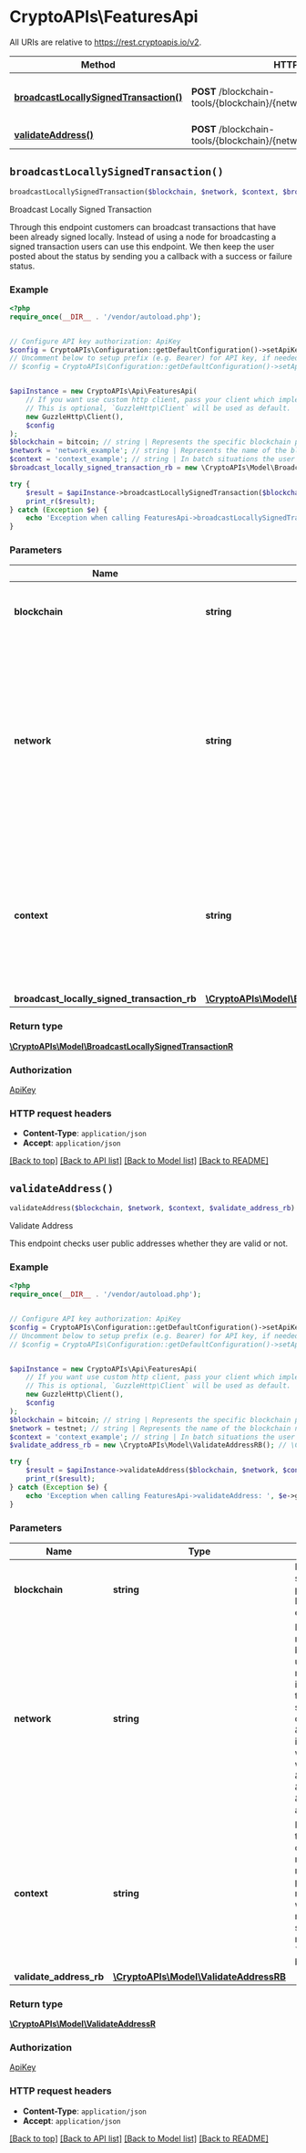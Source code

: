 # CryptoAPIs\FeaturesApi

All URIs are relative to https://rest.cryptoapis.io/v2.

Method | HTTP request | Description
------------- | ------------- | -------------
[**broadcastLocallySignedTransaction()**](FeaturesApi.md#broadcastLocallySignedTransaction) | **POST** /blockchain-tools/{blockchain}/{network}/transactions/broadcast | Broadcast Locally Signed Transaction
[**validateAddress()**](FeaturesApi.md#validateAddress) | **POST** /blockchain-tools/{blockchain}/{network}/addresses/validate | Validate Address


## `broadcastLocallySignedTransaction()`

```php
broadcastLocallySignedTransaction($blockchain, $network, $context, $broadcast_locally_signed_transaction_rb): \CryptoAPIs\Model\BroadcastLocallySignedTransactionR
```

Broadcast Locally Signed Transaction

Through this endpoint customers can broadcast transactions that have been already signed locally. Instead of using a node for broadcasting a signed transaction users can use this endpoint. We then keep the user posted about the status by sending you a callback with a success or failure status.

### Example

```php
<?php
require_once(__DIR__ . '/vendor/autoload.php');


// Configure API key authorization: ApiKey
$config = CryptoAPIs\Configuration::getDefaultConfiguration()->setApiKey('x-api-key', 'YOUR_API_KEY');
// Uncomment below to setup prefix (e.g. Bearer) for API key, if needed
// $config = CryptoAPIs\Configuration::getDefaultConfiguration()->setApiKeyPrefix('x-api-key', 'Bearer');


$apiInstance = new CryptoAPIs\Api\FeaturesApi(
    // If you want use custom http client, pass your client which implements `GuzzleHttp\ClientInterface`.
    // This is optional, `GuzzleHttp\Client` will be used as default.
    new GuzzleHttp\Client(),
    $config
);
$blockchain = bitcoin; // string | Represents the specific blockchain protocol name, e.g. Ethereum, Bitcoin, etc.
$network = 'network_example'; // string | Represents the name of the blockchain network used; blockchain networks are usually identical as technology and software, but they differ in data, e.g. - \"mainnet\" is the live network with actual data while networks like \"testnet\", \"ropsten\", \"rinkeby\" are test networks.
$context = 'context_example'; // string | In batch situations the user can use the context to correlate responses with requests. This property is present regardless of whether the response was successful or returned as an error. `context` is specified by the user.
$broadcast_locally_signed_transaction_rb = new \CryptoAPIs\Model\BroadcastLocallySignedTransactionRB(); // \CryptoAPIs\Model\BroadcastLocallySignedTransactionRB

try {
    $result = $apiInstance->broadcastLocallySignedTransaction($blockchain, $network, $context, $broadcast_locally_signed_transaction_rb);
    print_r($result);
} catch (Exception $e) {
    echo 'Exception when calling FeaturesApi->broadcastLocallySignedTransaction: ', $e->getMessage(), PHP_EOL;
}
```

### Parameters

Name | Type | Description  | Notes
------------- | ------------- | ------------- | -------------
 **blockchain** | **string**| Represents the specific blockchain protocol name, e.g. Ethereum, Bitcoin, etc. |
 **network** | **string**| Represents the name of the blockchain network used; blockchain networks are usually identical as technology and software, but they differ in data, e.g. - \&quot;mainnet\&quot; is the live network with actual data while networks like \&quot;testnet\&quot;, \&quot;ropsten\&quot;, \&quot;rinkeby\&quot; are test networks. |
 **context** | **string**| In batch situations the user can use the context to correlate responses with requests. This property is present regardless of whether the response was successful or returned as an error. &#x60;context&#x60; is specified by the user. | [optional]
 **broadcast_locally_signed_transaction_rb** | [**\CryptoAPIs\Model\BroadcastLocallySignedTransactionRB**](../Model/BroadcastLocallySignedTransactionRB.md)|  | [optional]

### Return type

[**\CryptoAPIs\Model\BroadcastLocallySignedTransactionR**](../Model/BroadcastLocallySignedTransactionR.md)

### Authorization

[ApiKey](../../README.md#ApiKey)

### HTTP request headers

- **Content-Type**: `application/json`
- **Accept**: `application/json`

[[Back to top]](#) [[Back to API list]](../../README.md#endpoints)
[[Back to Model list]](../../README.md#models)
[[Back to README]](../../README.md)

## `validateAddress()`

```php
validateAddress($blockchain, $network, $context, $validate_address_rb): \CryptoAPIs\Model\ValidateAddressR
```

Validate Address

This endpoint checks user public addresses whether they are valid or not.

### Example

```php
<?php
require_once(__DIR__ . '/vendor/autoload.php');


// Configure API key authorization: ApiKey
$config = CryptoAPIs\Configuration::getDefaultConfiguration()->setApiKey('x-api-key', 'YOUR_API_KEY');
// Uncomment below to setup prefix (e.g. Bearer) for API key, if needed
// $config = CryptoAPIs\Configuration::getDefaultConfiguration()->setApiKeyPrefix('x-api-key', 'Bearer');


$apiInstance = new CryptoAPIs\Api\FeaturesApi(
    // If you want use custom http client, pass your client which implements `GuzzleHttp\ClientInterface`.
    // This is optional, `GuzzleHttp\Client` will be used as default.
    new GuzzleHttp\Client(),
    $config
);
$blockchain = bitcoin; // string | Represents the specific blockchain protocol name, e.g. Ethereum, Bitcoin, etc.
$network = testnet; // string | Represents the name of the blockchain network used; blockchain networks are usually identical as technology and software, but they differ in data, e.g. - \"mainnet\" is the live network with actual data while networks like \"testnet\", \"ropsten\", \"rinkeby\" are test networks.
$context = 'context_example'; // string | In batch situations the user can use the context to correlate responses with requests. This property is present regardless of whether the response was successful or returned as an error. `context` is specified by the user.
$validate_address_rb = new \CryptoAPIs\Model\ValidateAddressRB(); // \CryptoAPIs\Model\ValidateAddressRB

try {
    $result = $apiInstance->validateAddress($blockchain, $network, $context, $validate_address_rb);
    print_r($result);
} catch (Exception $e) {
    echo 'Exception when calling FeaturesApi->validateAddress: ', $e->getMessage(), PHP_EOL;
}
```

### Parameters

Name | Type | Description  | Notes
------------- | ------------- | ------------- | -------------
 **blockchain** | **string**| Represents the specific blockchain protocol name, e.g. Ethereum, Bitcoin, etc. |
 **network** | **string**| Represents the name of the blockchain network used; blockchain networks are usually identical as technology and software, but they differ in data, e.g. - \&quot;mainnet\&quot; is the live network with actual data while networks like \&quot;testnet\&quot;, \&quot;ropsten\&quot;, \&quot;rinkeby\&quot; are test networks. |
 **context** | **string**| In batch situations the user can use the context to correlate responses with requests. This property is present regardless of whether the response was successful or returned as an error. &#x60;context&#x60; is specified by the user. | [optional]
 **validate_address_rb** | [**\CryptoAPIs\Model\ValidateAddressRB**](../Model/ValidateAddressRB.md)|  | [optional]

### Return type

[**\CryptoAPIs\Model\ValidateAddressR**](../Model/ValidateAddressR.md)

### Authorization

[ApiKey](../../README.md#ApiKey)

### HTTP request headers

- **Content-Type**: `application/json`
- **Accept**: `application/json`

[[Back to top]](#) [[Back to API list]](../../README.md#endpoints)
[[Back to Model list]](../../README.md#models)
[[Back to README]](../../README.md)
